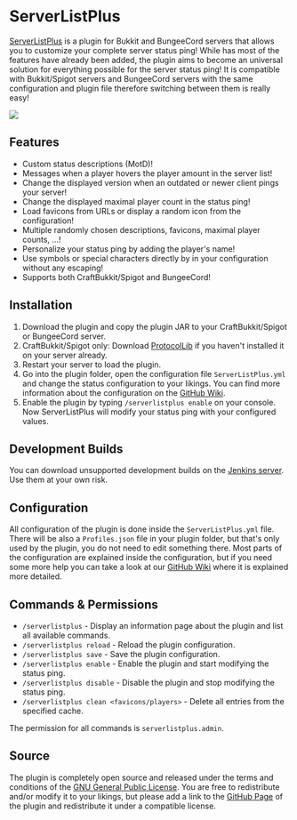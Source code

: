 ServerListPlus
==============

[ServerListPlus](http://git.io/slp) is a plugin for Bukkit and BungeeCord servers that allows you to customize your complete server status ping! While has most of the features have already been added, the plugin aims to become an universal solution for everything possible for the server status ping! It is compatible with Bukkit/Spigot servers and BungeeCord servers with the same configuration and plugin file therefore switching between them is really easy!

![](http://i.imgur.com/fZUIq2U.png)


Features
---------------------
- Custom status descriptions (MotD)!
- Messages when a player hovers the player amount in the server list!
- Change the displayed version when an outdated or newer client pings your server!
- Change the displayed maximal player count in the status ping!
- Load favicons from URLs or display a random icon from the configuration!
- Multiple randomly chosen descriptions, favicons, maximal player counts, ...!
- Personalize your status ping by adding the player's name!
- Use symbols or special characters directly by in your configuration without any escaping!
- Supports both CraftBukkit/Spigot and BungeeCord!


Installation
---------------------
1.  Download the plugin and copy the plugin JAR to your CraftBukkit/Spigot or BungeeCord server.
2.  CraftBukkit/Spigot only: Download [ProtocolLib](http://dev.bukkit.org/bukkit-plugins/protocollib/) if you haven't installed it on your server already.
3.  Restart your server to load the plugin.
4.  Go into the plugin folder, open the configuration file `ServerListPlus.yml` and change the status configuration to your likings. You can find more information about the configuration on the [GitHub Wiki](http://git.io/slp-wiki).
5.  Enable the plugin by typing `/serverlistplus enable` on your console. Now ServerListPlus will modify your status ping with your configured values.

Development Builds
---------------------
You can download unsupported development builds on the [Jenkins server](http://ci.minecrell.net/job/ServerListPlus/). Use them at your own risk.

Configuration
---------------------
All configuration of the plugin is done inside the `ServerListPlus.yml` file. There will be also a `Profiles.json` file in your plugin folder, but that's only used by the plugin, you do not need to edit something there. Most parts of the configuration are explained inside the configuration, but if you need some more help you can take a look at our [GitHub Wiki](http://git.io/slp-wiki) where it is explained more detailed.

Commands & Permissions
---------------------
- `/serverlistplus` - Display an information page about the plugin and list all available commands.
- `/serverlistplus reload` - Reload the plugin configuration.
- `/serverlistplus save` - Save the plugin configuration.
- `/serverlistplus enable` - Enable the plugin and start modifying the status ping.
- `/serverlistplus disable` - Disable the plugin and stop modifying the status ping.
- `/serverlistplus clean <favicons/players>` - Delete all entries from the specified cache.

The permission for all commands is `serverlistplus.admin`.

Source
---------------------
The plugin is completely open source and released under the terms and conditions of the [GNU General Public License](http://www.gnu.org/licenses/gpl-3.0). You are free to redistribute and/or modify it to your likings, but please add a link to the [GitHub Page](http://git.io/slp) of the plugin and redistribute it under a compatible license.
